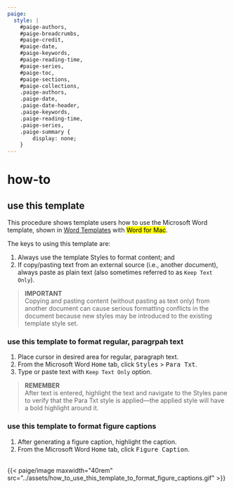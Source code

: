```yaml
---
paige: 
  style: |
    #paige-authors,
    #paige-breadcrumbs,
    #paige-credit,
    #paige-date,
    #paige-keywords,
    #paige-reading-time,
    #paige-series,
    #paige-toc,
    #paige-sections,
    #paige-collections,
    .paige-authors,
    .paige-date,
    .paige-date-header,
    .paige-keywords,
    .paige-reading-time,
    .paige-series,
    .paige-summary {
        display: none;
    }
---
```

# how-to

## use this template
This procedure shows template users how to use the Microsoft Word template, shown in [Word Templates](../../portfolio/word_templates) with <mark>Word for Mac</mark>.

The keys to using this template are:
1. Always use the template Styles to format content; and
2. If copy/pasting text from an external source (i.e., another document), always paste as plain text (also sometimes referred to as ```Keep Text Only```).

> **IMPORTANT**  
> Copying and pasting content (without pasting as text only) from another document can cause serious formatting conflicts in the document because new styles may be introduced to the existing template style set.

### use this template to format regular, paragrpah text
1. Place cursor in desired area for regular, paragraph text.
2. From the Microsoft Word <kbd>Home</kbd> tab, click <kbd>Styles</kbd> > <kbd>Para Txt</kbd>.
3. Type or paste text with ```Keep Text Only``` option.

> **REMEMBER**  
> After text is entered, highlight the text and navigate to the Styles pane to verify that the Para Txt style is applied—the applied style will have a bold highlight around it.

### use this template to format figure captions
1. After generating a figure caption, highlight the caption.
2. From the Microsoft Word <kbd>Home</kbd> tab, click <kbd>Figure Caption</kbd>.
<br>
{{< paige/image maxwidth="40rem" src="../assets/how_to_use_this_template_to_format_figure_captions.gif" >}}